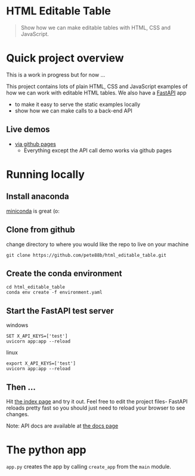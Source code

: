 # HTML Editable Table
> Show how we can make editable tables with HTML, CSS and JavaScript.


# Quick project overview

This is a work in progress but for now ...

This project contains lots of plain HTML, CSS and JavaScript examples of how we can work with editable HTML tables. 
We also have a [FastAPI](https://fastapi.tiangolo.com/) app
- to make it easy to serve the static examples locally
- show how we can make calls to a back-end API

## Live demos

- [via github pages](https://pete88b.github.io/html_editable_table/)
    - Everything except the API call demo works via github pages

# Running locally

## Install anaconda

[miniconda](https://docs.conda.io/en/latest/miniconda.html) is great (o:

## Clone from github

change directory to where you would like the repo to live on your machine

```
git clone https://github.com/pete88b/html_editable_table.git
```

## Create the conda environment

```
cd html_editable_table
conda env create -f environment.yaml
```

## Start the FastAPI test server

windows

```
SET X_API_KEYS=['test']
uvicorn app:app --reload
```

linux

```
export X_API_KEYS=['test']
uvicorn app:app --reload
```

## Then ...

Hit [the index page](http://127.0.0.1:8000/docs/index.html) and try it out. Feel free to edit the project files- FastAPI reloads pretty fast so you should just need to reload your browser to see changes.

Note: API docs are available at [the docs page](http://127.0.0.1:8000/docs)

# The python app

`app.py` creates the app by calling `create_app` from the `main` module.
